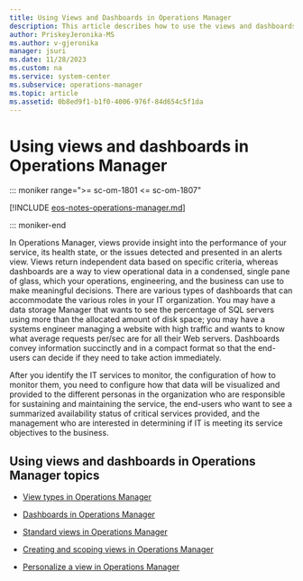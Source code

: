 ```yaml
---
title: Using Views and Dashboards in Operations Manager
description: This article describes how to use the views and dashboards in Operations Manager to visualize operational data from monitored services and their components.
author: PriskeyJeronika-MS
ms.author: v-gjeronika
manager: jsuri
ms.date: 11/28/2023
ms.custom: na
ms.service: system-center
ms.subservice: operations-manager
ms.topic: article
ms.assetid: 0b8ed9f1-b1f0-4006-976f-84d654c5f1da
---
```


# Using views and dashboards in Operations Manager

::: moniker range=">= sc-om-1801 <= sc-om-1807"

[!INCLUDE [eos-notes-operations-manager.md](../includes/eos-notes-operations-manager.md)]

::: moniker-end

In Operations Manager, views provide insight into the performance of your service, its health state, or the issues detected and presented in an alerts view. Views return independent data based on specific criteria, whereas dashboards are a way to view operational data in a condensed, single pane of glass, which your operations, engineering, and the business can use to make meaningful decisions. There are various types of dashboards that can accommodate the various roles in your IT organization. You may have a data storage Manager that wants to see the percentage of SQL servers using more than the allocated amount of disk space; you may have a systems engineer managing a website with high traffic and wants to know what average requests per/sec are for all their Web servers. Dashboards convey information succinctly and in a compact format so that the end-users can decide if they need to take action immediately.

After you identify the IT services to monitor, the configuration of how to monitor them, you need to configure how that data will be visualized and provided to the different personas in the organization who are responsible for sustaining and maintaining the service, the end-users who want to see a summarized availability status of critical services provided, and the management who are interested in determining if IT is meeting its service objectives to the business.  


## Using views and dashboards in Operations Manager topics  

-   [View types in Operations Manager](manage-console-view-types.md)  

-   [Dashboards in Operations Manager](manage-dashboards-overview.md)

-   [Standard views in Operations Manager](manage-console-standard-views.md)  

-   [Creating and scoping views in Operations Manager](manage-console-scope-views.md)  

-   [Personalize a view in Operations Manager](manage-console-personalize-views.md)
